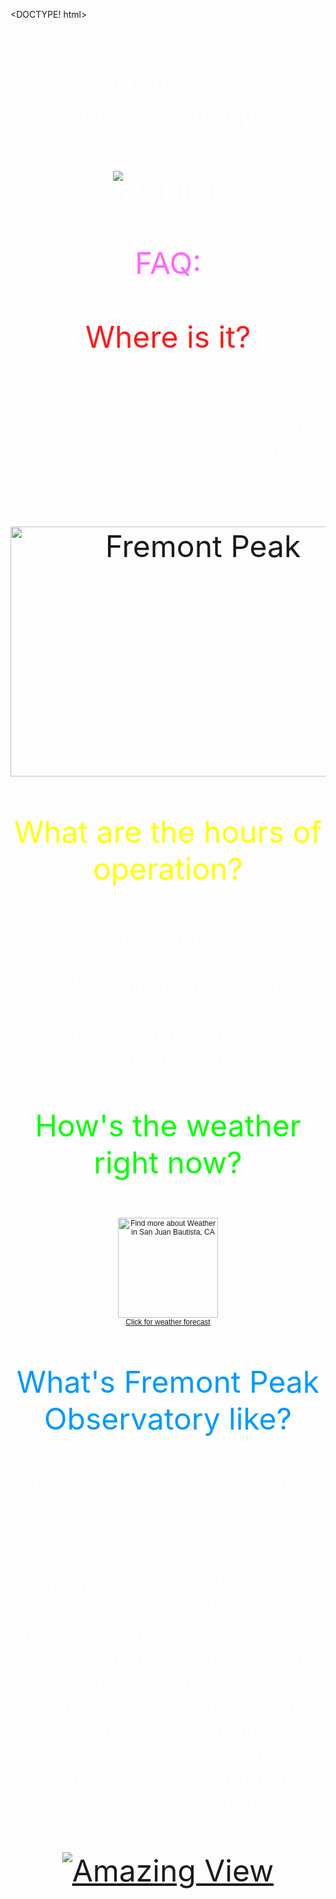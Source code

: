 <DOCTYPE! html>
<html>
<head>
<style>

</style>
</head>
<body background="http://i.ytimg.com/vi/1E7BNrepPJg/maxresdefault.jpg">
</br>
</br>
</br>
<font color=white size=10><center>Fremont Peak Observatory</center></h1>
</br>
<center><img src="http://www.fpoa.net/TScope%20Row%20Night%20IMG_0078%20640%20x%20480%2050%20pct.jpg" alt="Aguilar"></center>
</br>
<center><font color=#FF66FF size=10>FAQ:</font><center>
</br>

<center><font color=#FF1919 size=8>Where is it?</font><center>
</br>
<center><font color=white size=6> San Juan Bautista, CA 95045 
</br>
If you still need help check out google maps by clicking the image below:
</font><center>
</br>
<a href="https://www.google.com/maps/place/Fremont+Peak+Observatory/@36.7602837,-121.5008962,17z/data=!3m1!4b1!4m2!3m1!1s0x8091fed54416e96f:0x93fe0a6edc80be8f">
  <center><img src="http://www.aanc-astronomy.org/images/FPOmap.JPG" alt="Fremont Peak" height="400" width="600"></center>
</a>
</br>

<center><font color=#FFFF00 size=8>What are the hours of operation?</font><center>
</br>
<center><font color=white size=6>(Varies depending on weather and availability)
</br>
8 PM to midnight on public program days.
</br>
Noon to midnight on days of solar programs.</font><center>
</br>

<center><font color=#00FF00 size=8>How's the weather right now?</font><center>
</br>
<center><font color=white size=6><span style="display: block !important; width: 180px; text-align: center; font-family: sans-serif; font-size: 12px;"><a href="http://www.wunderground.com/cgi-bin/findweather/getForecast?query=zmw:95045.1.99999&bannertypeclick=wu_bluestripes" title="San Juan Bautista, California Weather Forecast" target="_blank"><img src="http://weathersticker.wunderground.com/weathersticker/cgi-bin/banner/ban/wxBanner?bannertype=wu_bluestripes&airportcode=KCVH&ForcedCity=San Juan Bautista&ForcedState=CA&zip=95045&language=EN" alt="Find more about Weather in San Juan Bautista, CA" width="160" /></a><br><a href="http://www.wunderground.com/cgi-bin/findweather/getForecast?query=zmw:95045.1.99999&bannertypeclick=wu_bluestripes" title="Get latest Weather Forecast updates" style="font-family: sans-serif; font-size: 12px" target="_blank">Click for weather forecast</a></span></font><center>
</br>

<center><font color=#0099FF size=8>What's Fremont Peak Observatory like?</font></center>
</br>
<center><font color=white size=6> The Fremont Peak Observatory opened in 1986, and has operated every summer since, despite having battled the frequently brutal weather on the 3,000 foot peak. Devoted volunteer astronomers continue to maintain the observatory and "Challenger" telescope, contributing time, energy, and money, to keep Fremont Peak Observatory one of the finest amateur-operated astronomy centers in the United States. </font><center>
</br>
<center><a href="https://images.rapgenius.com/1744c0c59b6d3590d74e0ee1315e7034.500x261x5.gif">
  <img src="http://www.outdoorbasecamp.com/new/wp-content/uploads/2010/07/Fremont-Peak-State-Park.jpg" alt="Amazing View">
</a></center>

</body>
</html>
